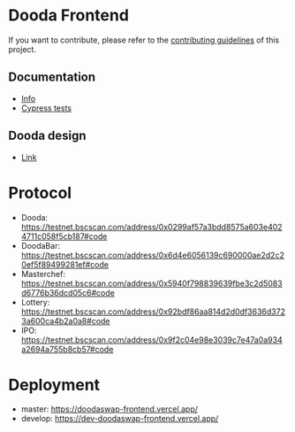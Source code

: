 # Dooda Frontend

If you want to contribute, please refer to the [contributing guidelines](./CONTRIBUTING.md) of this project.

## Documentation

- [Info](doc/Info.md)
- [Cypress tests](doc/Cypress.md)

## Dooda design

- [Link](https://www.figma.com/file/VyvEHGNcPI5SKje1gskUsW/DOODA-Defi-Copy?node-id=0%3A1)

# Protocol

- Dooda: https://testnet.bscscan.com/address/0x0299af57a3bdd8575a603e4024711c058f5cb187#code
- DoodaBar: https://testnet.bscscan.com/address/0x6d4e6056139c690000ae2d2c20ef5f89499281ef#code
- Masterchef: https://testnet.bscscan.com/address/0x5940f798839639fbe3c2d5083d6776b36dcd05c6#code
- Lottery: https://testnet.bscscan.com/address/0x92bdf86aa814d2d0df3636d3723a600ca4b2a0a8#code
- IPO: https://testnet.bscscan.com/address/0x9f2c04e98e3039c7e47a0a934a2694a755b8cb57#code

# Deployment

- master: https://doodaswap-frontend.vercel.app/ 
- develop: https://dev-doodaswap-frontend.vercel.app/
